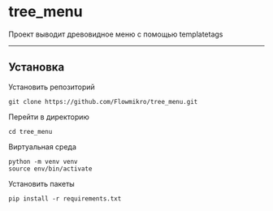 # tree_menu
Проект выводит древовидное меню с помощью templatetags 
___
## Установка
Установить репозиторий
```
git clone https://github.com/Flowmikro/tree_menu.git 
```
Перейти в директорию
```
cd tree_menu
```
Виртуальная среда
```
python -m venv venv
source env/bin/activate
```
Установить пакеты
```
pip install -r requirements.txt
```
